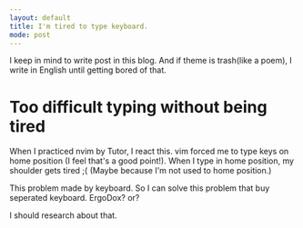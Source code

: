 ```yaml
---
layout: default
title: I'm tired to type keyboard.
mode: post
---
```

<!--readmore-->
I keep in mind to write post in this blog.
And if theme is trash(like a poem),
I write in English until getting bored of that.

# Too difficult typing without being tired

When I practiced nvim by Tutor, I react this.
vim forced me to type keys on home position
(I feel that's a good point!).
When I type in home position,
my shoulder gets tired ;(
(Maybe because I'm not used to home position.)

This problem made by keyboard.
So I can solve this problem that
buy seperated keyboard.
ErgoDox? or?

I should research about that.

